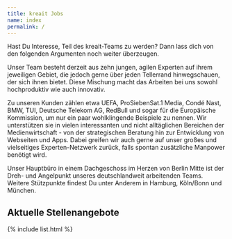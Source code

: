 ```yaml
---
title: kreait Jobs
name: index
permalink: /
---
```


Hast Du Interesse, Teil des kreait-Teams zu werden? Dann lass dich von den folgenden Argumenten noch weiter überzeugen.

Unser Team besteht derzeit aus zehn jungen, agilen Experten auf ihrem jeweiligen Gebiet, die jedoch gerne über jeden Tellerrand hinwegschauen, der sich ihnen bietet. Diese Mischung macht das Arbeiten bei uns sowohl hochproduktiv wie auch innovativ.

Zu unseren Kunden zählen etwa UEFA, ProSiebenSat.1 Media, Condé Nast, BMW, TUI, Deutsche Telekom AG, RedBull und sogar für die Europäische Kommission, um nur ein paar wohlklingende Beispiele zu nennen. Wir unterstützen sie in vielen interessanten und nicht alltäglichen Bereichen der Medienwirtschaft - von der strategischen Beratung hin zur Entwicklung von Webseiten und Apps. Dabei greifen wir auch gerne auf unser großes und vielseitiges Experten-Netzwerk zurück, falls spontan zusätzliche Manpower benötigt wird.

Unser Hauptbüro in einem Dachgeschoss im Herzen von Berlin Mitte ist der Dreh- und Angelpunkt unseres deutschlandweit arbeitenden Teams. Weitere Stützpunkte findest Du unter Anderem in Hamburg, Köln/Bonn und München.

## Aktuelle Stellenangebote

{% include list.html %}
